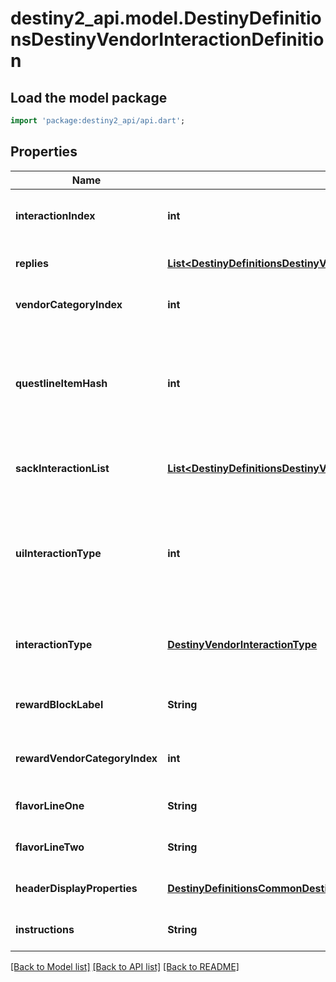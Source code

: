 # destiny2_api.model.DestinyDefinitionsDestinyVendorInteractionDefinition

## Load the model package
```dart
import 'package:destiny2_api/api.dart';
```

## Properties
Name | Type | Description | Notes
------------ | ------------- | ------------- | -------------
**interactionIndex** | **int** | The position of this interaction in its parent array. Note that this is NOT content agnostic, and should not be used as such. | [optional] [default to null]
**replies** | [**List&lt;DestinyDefinitionsDestinyVendorInteractionReplyDefinition&gt;**](DestinyDefinitionsDestinyVendorInteractionReplyDefinition.md) | The potential replies that the user can make to the interaction. | [optional] [default to []]
**vendorCategoryIndex** | **int** | If &gt;&#x3D; 0, this is the category of sale items to show along with this interaction dialog. | [optional] [default to null]
**questlineItemHash** | **int** | If this interaction dialog is about a quest, this is the questline related to the interaction. You can use this to show the quest overview, or even the character&#39;s status with the quest if you use it to find the character&#39;s current Quest Step by checking their inventory against this questlineItemHash&#39;s DestinyInventoryItemDefinition.setData. | [optional] [default to null]
**sackInteractionList** | [**List&lt;DestinyDefinitionsDestinyVendorInteractionSackEntryDefinition&gt;**](DestinyDefinitionsDestinyVendorInteractionSackEntryDefinition.md) | If this interaction is meant to show you sacks, this is the list of types of sacks to be shown. If empty, the interaction is not meant to show sacks. | [optional] [default to []]
**uiInteractionType** | **int** | A UI hint for the behavior of the interaction screen. This is useful to determine what type of interaction is occurring, such as a prompt to receive a rank up reward or a prompt to choose a reward for completing a quest. The hash isn&#39;t as useful as the Enum in retrospect, well what can you do. Try using interactionType instead. | [optional] [default to null]
**interactionType** | [**DestinyVendorInteractionType**](DestinyVendorInteractionType.md) | The enumerated version of the possible UI hints for vendor interactions, which is a little easier to grok than the hash found in uiInteractionType. | [optional] [default to null]
**rewardBlockLabel** | **String** | If this interaction is displaying rewards, this is the text to use for the header of the reward-displaying section of the interaction. | [optional] [default to null]
**rewardVendorCategoryIndex** | **int** | If the vendor&#39;s reward list is sourced from one of his categories, this is the index into the category array of items to show. | [optional] [default to null]
**flavorLineOne** | **String** | If the vendor interaction has flavor text, this is some of it. | [optional] [default to null]
**flavorLineTwo** | **String** | If the vendor interaction has flavor text, this is the rest of it. | [optional] [default to null]
**headerDisplayProperties** | [**DestinyDefinitionsCommonDestinyDisplayPropertiesDefinition**](DestinyDefinitionsCommonDestinyDisplayPropertiesDefinition.md) | The header for the interaction dialog. | [optional] [default to null]
**instructions** | **String** | The localized text telling the player what to do when they see this dialog. | [optional] [default to null]

[[Back to Model list]](../README.md#documentation-for-models) [[Back to API list]](../README.md#documentation-for-api-endpoints) [[Back to README]](../README.md)


